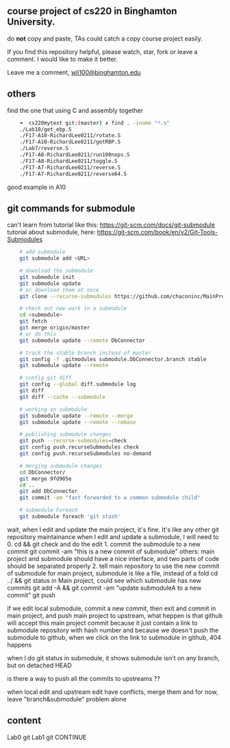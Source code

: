 ## course project of cs220 in Binghamton University.
do **not** copy and paste, TAs could catch a copy course project easily.

If you find this repository helpful, please watch, star, fork or leave a
comment. I would like to make it better.

Leave me a comment, wli100@binghamton.edu

## others
find the one that using C and assembly together
```bash
    ➜  cs220mytest git:(master) ✗ find . -iname "*.s"
    ./Lab10/get_ebp.S
    ./F17-A10-RichardLee0211/rotate.S
    ./F17-A10-RichardLee0211/getRBP.S
    ./Lab7/reverse.S
    ./F17-A8-RichardLee0211/run100nops.S
    ./F17-A8-RichardLee0211/toggle.S
    ./F17-A7-RichardLee0211/reverse.S
    ./F17-A7-RichardLee0211/reverse64.S
```
good example in A10

## git commands for submodule
can't learn from tutorial like this: https://git-scm.com/docs/git-submodule
tutorial about submodule, here: https://git-scm.com/book/en/v2/Git-Tools-Submodules
```bash
    # add submodule
    git submodule add <URL>

    # download the submodule
    git submodule init
    git submodule update
    # or download them at once
    git clone --recurse-submodules https://github.com/chaconinc/MainProject

    # check out new work in a submodule
    cd <submodule>
    git fetch
    git merge origin/master
    # or do this
    git submodule update --remote DbConnector

    # track the stable branch instead of master
    git config -f .gitmodules submodule.DbConnector.branch stable
    git submodule update --remote

    # config git diff
    git config --global diff.submodule log
    git diff
    git diff --cache --submodule

    # working on submodule
    git submodule update --remote --merge
    git submodule update --remote --rebase

    # publishing submodule changes
    git push --recurse-submodules=check
    git config push.recurseSubmodules check
    git config push.recurseSubmodules no-demand

    # merging submodule changes
    cd DbConnector/
    git merge 9fd905e
    cd ..
    git add DbConnector
    git commit -am "fast forwarded to a common submodule child"

    # submodule Foreach
    git submodule foreach 'git stash'
```

wait,
when I edit and update the main project, it's fine. It's like any other git repository maintainance
when I edit and update a submodule, I will need to
    0. cd <submodule> && git check <branchName> and do the edit
    1. commit the submodule to a new commit
        git commit -am "this is a new commit of submodule"
        others: main project and submodule should have a nice interface, and two parts of code should be separated properly
    2. tell main repository to use the new commit of submodule
        for main project, submodule is like a file, instead of a fold
        cd ../ && git status in Main project, could see which submodule has new commits
        git add -A && git commit -am "update submoduleA to a new commit"
        git push

if we edit local submodule, commit a new commit, then exit and commit in main project, and push main project to upstream,
what heppen is that github will accept this main project commit because it just contain a link to submodule repository with hash number
and because we doesn't push the submodule to github, when we click on the link to submodule in github, 404 happens

when I do git status in submodule, it shows submodule isn't on any branch, but on detached HEAD

is there a way to push all the commits to upstreams ??

when local edit and upstream edit have conflicts, merge them
and for now, leave "branch&submodule" problem alone

## content
Lab0        git
Lab1        git CONTINUE
